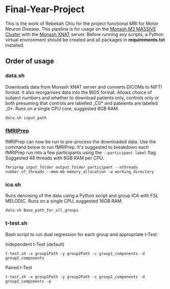 # Final-Year-Project #
This is the work of Rebekah Chiu for the project functional MRI for Motor Neuron Disease. This pipeline is for usage on the [Monash M3 MASSIVE Cluster](https://docs.massive.org.au/index.html) with the [Monash XNAT](https://mbi-xnat.erc.monash.edu.au/app/template/Login.vm#!) server. Before running any scripts, a Python virtual environment should be created and all packages in **requirements.txt** installed.

Order of usage
------------

### data.sh

Downloads data from Monash XNAT server and converts DICOMs to NIFTI format. It also reorganises data into the BIDS format. Allows choice of subject numbers and whether to download patients only, controls only or both presuming that controls are labelled \_C0* and pateients are labeled \_0*. Runs on a single CPU core, suggested 8GB RAM. 

```
data.sh input_path
```


### [fMRIPrep](https://fmriprep.readthedocs.io/en/stable/) 
fMRIPrep can now be run to pre-process the downloaded data. Use the command below to run fMRIPrep. It's suggested to breakdown each fMRIPrep run into a few participants using the `--participant label` flag. Suggested 48 threads with 8GB RAM per CPU. 
```
fmriprep input_folder output_folder participant --nthreads number_of_threads --mem-mb memory_allocation -w working_directory
```


### ica.sh

Runs denoising of the data using a Python script and group ICA with FSL MELODIC. Runs on a single CPU, suggested 16GB RAM.

```
data.sh Base_path_for_all_groups
```


### t-test.sh
Bash script to run dual regression for each group and appropriate t-Test. 

Independent t-Test (default) 
```
t-test.sh -x group1Path -y group2Path -c group1_components -d group2_components
```
Paired t-Test
```
t-test.sh -x group1Path -y group2Path -c group1_components -d group2_components -p
```
